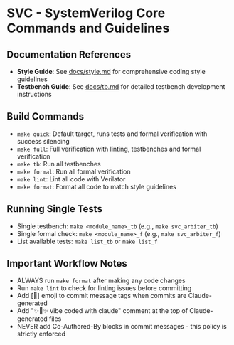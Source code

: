 # SVC - SystemVerilog Core Commands and Guidelines

## Documentation References

- **Style Guide**: See [docs/style.md](/docs/style.md) for comprehensive coding
  style guidelines
- **Testbench Guide**: See [docs/tb.md](/docs/tb.md) for detailed testbench
  development instructions

## Build Commands

- `make quick`: Default target, runs tests and formal verification with success
  silencing
- `make full`: Full verification with linting, testbenches and formal
  verification
- `make tb`: Run all testbenches
- `make formal`: Run all formal verification
- `make lint`: Lint all code with Verilator
- `make format`: Format all code to match style guidelines

## Running Single Tests

- Single testbench: `make <module_name>_tb` (e.g., `make svc_arbiter_tb`)
- Single formal check: `make <module_name>_f` (e.g., `make svc_arbiter_f`)
- List available tests: `make list_tb` or `make list_f`

## Important Workflow Notes

- ALWAYS run `make format` after making any code changes
- Run `make lint` to check for linting issues before committing
- Add [🤖] emoji to commit message tags when commits are Claude-generated
- Add "✨🤖✨ vibe coded with claude" comment at the top of Claude-generated
  files
- NEVER add Co-Authored-By blocks in commit messages - this policy is strictly
  enforced
